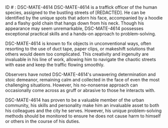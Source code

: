 ID # : DSC-MATE-4614
DSC-MATE-4614 is a traffick officer of the human species, assigned to the bustling streets of [REDACTED]. He can be identified by the unique spots that adorn his face, accompanied by a hoodie and a flashy gold chain that hangs down from his neck. Though his appearance may seem unremarkable, DSC-MATE-4614 possesses exceptional practical skills and a hands-on approach to problem-solving.

DSC-MATE-4614 is known to fix objects in unconventional ways, often resorting to the use of duct tape, paper clips, or makeshift solutions that others would deem too complicated. This creativity and ingenuity are invaluable in his line of work, allowing him to navigate the chaotic streets with ease and keep the traffic flowing smoothly.

Observers have noted DSC-MATE-4614's unwavering determination and stoic demeanor, remaining calm and collected in the face of even the most challenging situations. However, his no-nonsense approach can occasionally come across as gruff or abrasive to those he interacts with.

DSC-MATE-4614 has proven to be a valuable member of the urban community, his skills and personality make him an invaluable asset to both his colleagues and the city he serves. However, his unique problem-solving methods should be monitored to ensure he does not cause harm to himself or others in the course of his duties.
